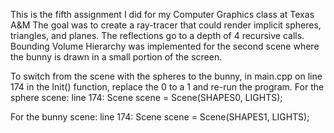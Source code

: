 This is the fifth assignment I did for my Computer Graphics class at Texas A&M
The goal was to create a ray-tracer that could render implicit spheres, triangles, and planes.
The reflections go to a depth of 4 recursive calls.
Bounding Volume Hierarchy was implemented for the second scene where the bunny is drawn in a small portion of the screen.

To switch from the scene with the spheres to the bunny, in main.cpp on line 174 in the Init() function, replace the 0 to a 1 and re-run the program.
For the sphere scene:
line 174: Scene scene = Scene(SHAPES0, LIGHTS);

For the bunny scene:
line 174: Scene scene = Scene(SHAPES1, LIGHTS);
